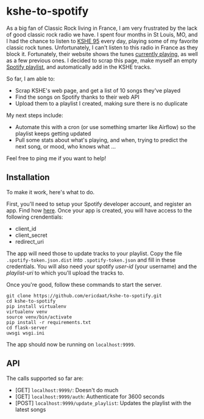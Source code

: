 # kshe-to-spotify

As a big fan of Classic Rock living in France, I am very frustrated by the lack of good classic rock radio we have. I spent four months in St Louis, MO, and I had the chance to listen to [KSHE 95](http://www.kshe95.com/) every day, playing some of my favorite classic rock tunes. Unfortunately, I can't listen to this radio in France as they block it. Fortunately, their website shows the tunes [currently playing](http://player.listenlive.co/20101/en/songhistory), as well as a few previous ones. I decided to scrap this page, make myself an empty [Spotify playlist](https://open.spotify.com/user/ericda/playlist/3BCcE8T945z1MnfPWkFsfX), and automatically add in the KSHE tracks.

So far, I am able to:
 - Scrap KSHE's web page, and get a list of 10 songs they've played
 - Find the songs on Spotify thanks to their web API
 - Upload them to a playlist I created, making sure there is no duplicate

My next steps include:
 - Automate this with a cron (or use something smarter like Airflow) so the playlist keeps getting updated
 - Pull some stats about what's playing, and when, trying to predict the next song, or mood, who knows what ...

Feel free to ping me if you want to help!

## Installation
To make it work, here's what to do.

First, you'll need to setup your Spotify developer account, and register an app. Find how [here](https://developer.spotify.com/web-api/). Once your app is created, you will have access to the following crendentials:
 - client_id
 - client_secret
 - redirect_uri

The app will need those to update tracks to your playlist. Copy the file ```.spotify-token.json.dist``` into ```.spotify-token.json``` and fill in these credentials. You will also need your spotify *user-id* (your username) and the *playlist-uri* to which you'll upload the tracks to.

Once you're good, follow these commands to start the server. 

``` shell
git clone https://github.com/ericdaat/kshe-to-spotify.git
cd kshe-to-spotify
pip install virtualenv
virtualenv venv
source venv/bin/activate
pip install -r requirements.txt
cd flask-server
uwsgi wsgi.ini
```

The app should now be running on ```localhost:9999```.


## API
The calls supported so far are:
 - [GET] ```localhost:9999/```: Doesn't do much
 - [GET] ```localhost:9999/auth```: Authenticate for 3600 seconds
 - [POST] ```localhost:9999/update_playlist```: Updates the playlist with the latest songs

